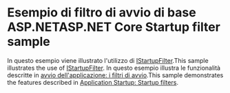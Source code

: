 # <a name="aspnet-core-startup-filter-sample"></a><span data-ttu-id="74c36-101">Esempio di filtro di avvio di base ASP.NET</span><span class="sxs-lookup"><span data-stu-id="74c36-101">ASP.NET Core Startup filter sample</span></span>

<span data-ttu-id="74c36-102">In questo esempio viene illustrato l'utilizzo di [IStartupFilter](https://docs.microsoft.com/dotnet/api/microsoft.aspnetcore.hosting.istartupfilter).</span><span class="sxs-lookup"><span data-stu-id="74c36-102">This sample illustrates the use of [IStartupFilter](https://docs.microsoft.com/dotnet/api/microsoft.aspnetcore.hosting.istartupfilter).</span></span> <span data-ttu-id="74c36-103">In questo esempio illustra le funzionalità descritte in [avvio dell'applicazione: i filtri di avvio](https://docs.microsoft.com/aspnet/core/fundamentals/startup#startup-filters).</span><span class="sxs-lookup"><span data-stu-id="74c36-103">This sample demonstrates the features described in [Application Startup: Startup filters](https://docs.microsoft.com/aspnet/core/fundamentals/startup#startup-filters).</span></span>
